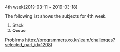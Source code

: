 4th week(2019-03-11 ~ 2019-03-18)

The following list shows the subjects for 4th week.

1. Stack
2. Queue

Problems
https://programmers.co.kr/learn/challenges?selected_part_id=12081
